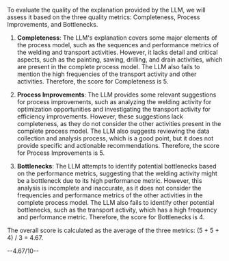 To evaluate the quality of the explanation provided by the LLM, we will assess it based on the three quality metrics: Completeness, Process Improvements, and Bottlenecks.

1. **Completeness**: The LLM's explanation covers some major elements of the process model, such as the sequences and performance metrics of the welding and transport activities. However, it lacks detail and critical aspects, such as the painting, sawing, drilling, and drain activities, which are present in the complete process model. The LLM also fails to mention the high frequencies of the transport activity and other activities. Therefore, the score for Completeness is 5.

2. **Process Improvements**: The LLM provides some relevant suggestions for process improvements, such as analyzing the welding activity for optimization opportunities and investigating the transport activity for efficiency improvements. However, these suggestions lack completeness, as they do not consider the other activities present in the complete process model. The LLM also suggests reviewing the data collection and analysis process, which is a good point, but it does not provide specific and actionable recommendations. Therefore, the score for Process Improvements is 5.

3. **Bottlenecks**: The LLM attempts to identify potential bottlenecks based on the performance metrics, suggesting that the welding activity might be a bottleneck due to its high performance metric. However, this analysis is incomplete and inaccurate, as it does not consider the frequencies and performance metrics of the other activities in the complete process model. The LLM also fails to identify other potential bottlenecks, such as the transport activity, which has a high frequency and performance metric. Therefore, the score for Bottlenecks is 4.

The overall score is calculated as the average of the three metrics: (5 + 5 + 4) / 3 = 4.67.

--4.67/10--